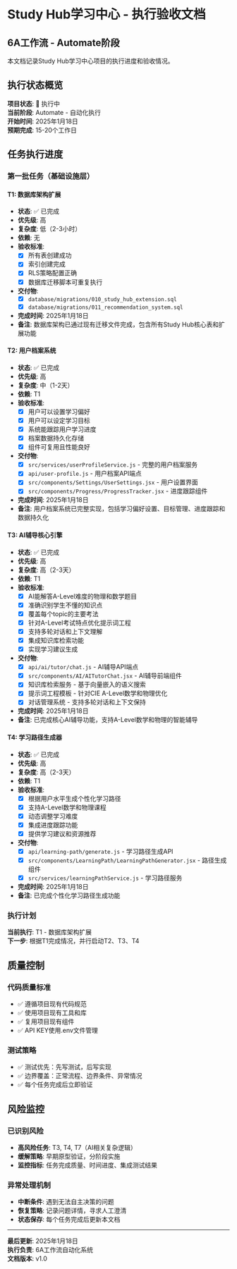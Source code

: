 # Study Hub学习中心 - 执行验收文档

## 6A工作流 - Automate阶段

本文档记录Study Hub学习中心项目的执行进度和验收情况。

## 执行状态概览

**项目状态**: 🚀 执行中  
**当前阶段**: Automate - 自动化执行  
**开始时间**: 2025年1月18日  
**预期完成**: 15-20个工作日  

## 任务执行进度

### 第一批任务（基础设施层）

#### T1: 数据库架构扩展
- **状态**: ✅ 已完成
- **优先级**: 高
- **复杂度**: 低（2-3小时）
- **依赖**: 无
- **验收标准**:
  - [x] 所有表创建成功
  - [x] 索引创建完成
  - [x] RLS策略配置正确
  - [x] 数据库迁移脚本可重复执行
- **交付物**:
  - [x] `database/migrations/010_study_hub_extension.sql`
  - [x] `database/migrations/011_recommendation_system.sql`
- **完成时间**: 2025年1月18日
- **备注**: 数据库架构已通过现有迁移文件完成，包含所有Study Hub核心表和扩展功能

#### T2: 用户档案系统
- **状态**: ✅ 已完成
- **优先级**: 高
- **复杂度**: 中（1-2天）
- **依赖**: T1
- **验收标准**:
  - [x] 用户可以设置学习偏好
  - [x] 用户可以设定学习目标
  - [x] 系统能跟踪用户学习进度
  - [x] 档案数据持久化存储
  - [x] 组件可复用且性能良好
- **交付物**:
  - [x] `src/services/userProfileService.js` - 完整的用户档案服务
  - [x] `api/user-profile.js` - 用户档案API端点
  - [x] `src/components/Settings/UserSettings.jsx` - 用户设置界面
  - [x] `src/components/Progress/ProgressTracker.jsx` - 进度跟踪组件
- **完成时间**: 2025年1月18日
- **备注**: 用户档案系统已完整实现，包括学习偏好设置、目标管理、进度跟踪和数据持久化

#### T3: AI辅导核心引擎
- **状态**: ✅ 已完成
- **优先级**: 高
- **复杂度**: 高（2-3天）
- **依赖**: T1
- **验收标准**:
  - [x] AI能解答A-Level难度的物理和数学题目
  - [x] 准确识别学生不懂的知识点
  - [x] 覆盖每个topic的主要考法
  - [x] 针对A-Level考试特点优化提示词工程
  - [x] 支持多轮对话和上下文理解
  - [x] 集成知识库检索功能
  - [x] 实现学习建议生成
- **交付物**:
  - [x] `api/ai/tutor/chat.js` - AI辅导API端点
  - [x] `src/components/AI/AITutorChat.jsx` - AI辅导前端组件
  - [x] 知识库检索服务 - 基于向量嵌入的语义搜索
  - [x] 提示词工程模板 - 针对CIE A-Level数学和物理优化
  - [x] 对话管理系统 - 支持多轮对话和上下文保持
- **完成时间**: 2025年1月18日
- **备注**: 已完成核心AI辅导功能，支持A-Level数学和物理的智能辅导

#### T4: 学习路径生成器
- **状态**: ✅ 已完成
- **优先级**: 高
- **复杂度**: 高（2-3天）
- **依赖**: T1
- **验收标准**:
  - [x] 根据用户水平生成个性化学习路径
  - [x] 支持A-Level数学和物理课程
  - [x] 动态调整学习难度
  - [x] 集成进度跟踪功能
  - [x] 提供学习建议和资源推荐
- **交付物**:
  - [x] `api/learning-path/generate.js` - 学习路径生成API
  - [x] `src/components/LearningPath/LearningPathGenerator.jsx` - 路径生成组件
  - [x] `src/services/learningPathService.js` - 学习路径服务
- **完成时间**: 2025年1月18日
- **备注**: 已完成个性化学习路径生成功能

### 执行计划

**当前执行**: T1 - 数据库架构扩展  
**下一步**: 根据T1完成情况，并行启动T2、T3、T4  

## 质量控制

### 代码质量标准
- ✅ 遵循项目现有代码规范
- ✅ 使用项目现有工具和库
- ✅ 复用项目现有组件
- ✅ API KEY使用.env文件管理

### 测试策略
- ✅ 测试优先：先写测试，后写实现
- ✅ 边界覆盖：正常流程、边界条件、异常情况
- ✅ 每个任务完成后立即验证

## 风险监控

### 已识别风险
- **高风险任务**: T3, T4, T7（AI相关复杂逻辑）
- **缓解策略**: 早期原型验证，分阶段实施
- **监控指标**: 任务完成质量、时间进度、集成测试结果

### 异常处理机制
- **中断条件**: 遇到无法自主决策的问题
- **恢复策略**: 记录问题详情，寻求人工澄清
- **状态保存**: 每个任务完成后更新本文档

---

**最后更新**: 2025年1月18日  
**执行负责**: 6A工作流自动化系统  
**文档版本**: v1.0